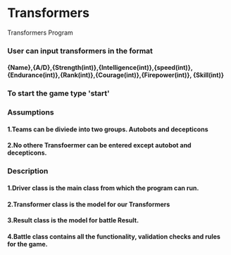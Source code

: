 # Transformers
Transformers Program

### User can input transformers in the format 
#### {Name},{A/D},{Strength(int)},{Intelligence(int)},{speed(int)},{Endurance(int)},{Rank(int)},{Courage(int)},{Firepower(int)}, {Skill(int)}
### To start the game type 'start'

### Assumptions
#### 1.Teams can be diviede into two groups. Autobots and decepticons
#### 2.No othere Transfoermer can be entered except autobot and decepticons.

### Description
#### 1.Driver class is the main class from which the program can run.
#### 2.Transformer class is the model for our Transformers
#### 3.Result class is the model for battle Result.
#### 4.Battle class contains all the functionality, validation checks and rules for the game.
